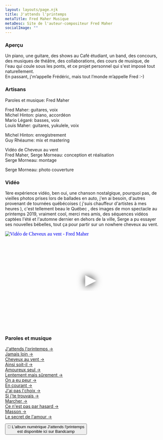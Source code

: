 ```yaml
---
layout: layouts/page.njk
title: J'attends l'printemps
metaTitle: Fred Maher Musique
metaDesc: Site de l'auteur-compositeur Fred Maher
socialImage: ""
---
```


### Aperçu  

Un piano, une guitare,  des shows au Café étudiant, un band, des concours, des musiques de théâtre, des collaborations, des cours de musique, de l'eau qui coule sous les ponts, et ce projet personnel qui s'est imposé tout naturellement.<br>
En passant, j'm’appelle Frédéric, mais tout l’monde m’appelle Fred :-)

### Artisans

Paroles et musique: Fred Maher 

Fred Maher: guitares, voix\
Michel Hinton: piano, accordéon\
Mario Légaré: basses, voix\
Louis Maher: guitares, yukulele, voix  

Michel Hinton: enregistrement\
Guy Rhéaume: mix et mastering

Vidéo de Cheveux au vent\
Fred Maher, Serge Morneau: conception et réalisation\
Serge Morneau: montage

Serge Morneau: photo couverture

### Vidéo

1ère expérience vidéo, ben oui, une chanson nostalgique, pourquoi pas, de vieilles photos prises lors de ballades en auto, j'en ai besoin, d'autres provenant de tournées québécoises ( j'suis chauffeur d'artistes à mes heures ), c'est tellement beau le Québec , des images de mon spectacle au printemps 2019, vraiment cool, merci mes amis, des séquences vidéos captées l'été et l'automne dernier en dehors de la ville, Serge a pu essayer ses nouvelles bébelles, tout ça pour partir sur un nowhere cheveux au vent.

<iframe
  width="560"
  height="315"
  src="https://www.youtube.com/embed/iPxpSqu8BhU"
  srcdoc="<style>*{padding:0;margin:0;overflow:hidden}html,body{height:100%}img,span{position:absolute;width:100%;top:0;bottom:0;margin:auto}span{height:1.5em;text-align:center;font:48px/1.5 sans-serif;color:white;text-shadow:0 0 0.5em black}</style><a href=https://www.youtube.com/embed/iPxpSqu8BhU?autoplay=1><img src=https://i.ytimg.com/vi/iPxpSqu8BhU/maxresdefault.jpg alt='Vidéo de Cheveux au vent - Fred Maher'><span>▶</span></a>"
  frameborder="0"
  allow="accelerometer; autoplay; encrypted-media; gyroscope; picture-in-picture"
  allowfullscreen
  title="Vidéo de Cheveux au vent - Fred Maher"
></iframe>

### Paroles et musique
[J'attends l'printemps &rarr;](/paroles-et-musique/j-attends-l-printemps/)<br>
[Jamais loin &rarr;](/paroles-et-musique/jamais-loin/)<br>
[Cheveux au vent &rarr;](/paroles-et-musique/cheveux-au-vent/)<br>
[Ainsi soit-il &rarr;](/paroles-et-musique/ainsi-soit-il/)<br>
[Amoureux seul &rarr;](/paroles-et-musique/amoureux-seul/)<br>
[Lentement mais sûrement &rarr;](/paroles-et-musique/lentement-mais-surement/)<br>
[On a eu peur &rarr;](/paroles-et-musique/on-a-eu-peur/)<br>
[En courant &rarr;](/paroles-et-musique/en-courant/)<br>
[J'ai pas l'choix &rarr;](/paroles-et-musique/j-ai-pas-l-choix/)<br>
[Si j'te trouvais &rarr;](/paroles-et-musique/si-j-te-trouvais/)<br>
[Marcher &rarr;](/paroles-et-musique/marcher/)<br>
[Ce n'est pas par hasard &rarr;](/paroles-et-musique/ce-n-est-pas-par-hasard/)<br>
[Masson &rarr;](/paroles-et-musique/masson/)<br>
[Le secret de l'amour &rarr;](/paroles-et-musique/le-secret-de-l-amour/)

<a href="https://fredmahermusique.bandcamp.com"><button class="[ button ] [ font-base text-base weight-bold ]">
          🌱 L'album numérique J'attends l'printemps  <br>est disponible ici sur Bandcamp
        </button></a>